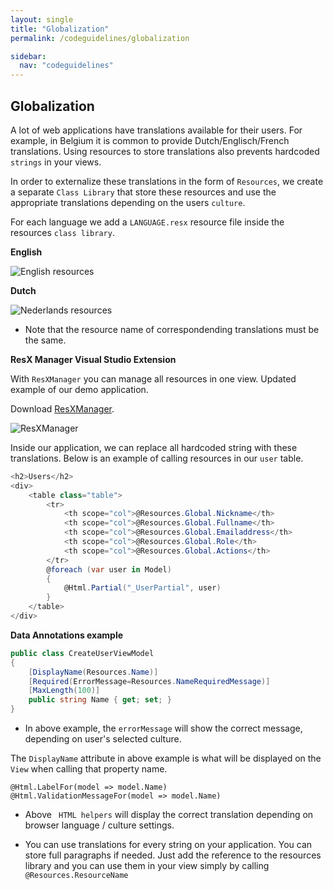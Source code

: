 ```yaml
---
layout: single
title: "Globalization"
permalink: /codeguidelines/globalization

sidebar:
  nav: "codeguidelines"
---
```


## Globalization

A lot of web applications have translations available for their users. For example, in Belgium it is common to provide Dutch/Englisch/French translations.
Using resources to store translations also prevents hardcoded `strings` in your views.

In order to externalize these translations in the form of `Resources`, we create a separate `Class Library` that store these resources and use the appropriate translations depending on the users `culture`.

For each language we add a `LANGUAGE.resx` resource file inside the resources `class library`.

**English**

<img src="./../assets/resxeng.png" alt="English resources" >

**Dutch**

<img src="./../assets/resxnl.png" alt="Nederlands resources" >

- Note that the resource name of correspondending translations must be the same.

**ResX Manager Visual Studio Extension**

With `ResXManager` you can manage all resources in one view. Updated example of our demo application.

Download
[ResXManager](https://haacked.com/archive/2011/01/06/razor-syntax-quick-reference.aspx/).

<img src="./../assets/Resxmanager.png" alt="ResXManager" >

Inside our application, we can replace all hardcoded string with these translations. Below is an example of calling resources in our `user` table.

```csharp
<h2>Users</h2>
<div>
    <table class="table">
        <tr>
            <th scope="col">@Resources.Global.Nickname</th>
            <th scope="col">@Resources.Global.Fullname</th>
            <th scope="col">@Resources.Global.Emailaddress</th>
            <th scope="col">@Resources.Global.Role</th>
            <th scope="col">@Resources.Global.Actions</th>
        </tr>
        @foreach (var user in Model)
        {
            @Html.Partial("_UserPartial", user)
        }
    </table>
</div>
```

**Data Annotations example**

```csharp
public class CreateUserViewModel
{
    [DisplayName(Resources.Name)]
    [Required(ErrorMessage=Resources.NameRequiredMessage)]
    [MaxLength(100)]
    public string Name { get; set; }
}
```

- In above example, the `errorMessage` will show the correct message, depending on user's selected culture.

The `DisplayName` attribute in above example is what will be displayed on the `View` when calling that property name.

```
@Html.LabelFor(model => model.Name)
@Html.ValidationMessageFor(model => model.Name)
```

- Above ` HTML helpers` will display the correct translation depending on browser language / culture settings.

- You can use translations for every string on your application. You can store full paragraphs if needed. Just add the reference to the resources library and you can use them in your view simply by calling `@Resources.ResourceName`
